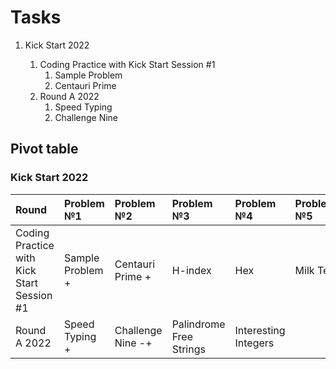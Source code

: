# Tasks

1. Kick Start 2022

   1. Coding Practice with Kick Start Session #1
      1. Sample Problem
      2. Centauri Prime
   2. Round A 2022
      1. Speed Typing 
      2. Challenge Nine 

## Pivot table
### Kick Start 2022
| Round                                      | Problem №1       | Problem №2        | Problem №3              | Problem №4           | Problem №5 |
|:-------------------------------------------|:-----------------|:------------------|:------------------------|:---------------------|:-----------|
| Coding Practice with Kick Start Session #1 | Sample Problem + | Centauri Prime +  | H-index                 | Hex                  | Milk Tea   |
| Round A 2022                               | Speed Typing +   | Challenge Nine -+ | Palindrome Free Strings | Interesting Integers |            |
